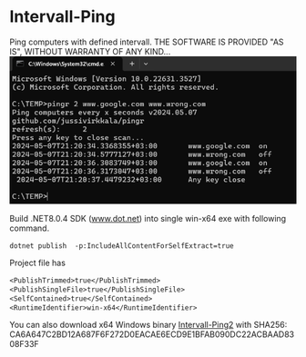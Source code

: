 # Intervall-Ping
Ping computers with defined intervall. THE SOFTWARE IS PROVIDED "AS IS", WITHOUT WARRANTY OF ANY KIND...
![Ping console output](pingr.png)

Build .NET8.0.4 SDK (www.dot.net) into single win-x64 exe with following command.
```
dotnet publish  -p:IncludeAllContentForSelfExtract=true
``` 

Project file has 
``` 
<PublishTrimmed>true</PublishTrimmed>
<PublishSingleFile>true</PublishSingleFile>
<SelfContained>true</SelfContained>
<RuntimeIdentifier>win-x64</RuntimeIdentifier>		
``` 
You can also download x64 Windows binary [Intervall-Ping2](Intervall-Ping.exe)
 with SHA256: CA6A647C2BD12A687F6F272D0EACAE6ECD9E1BFAB090DC22ACBAAD8308F33F
